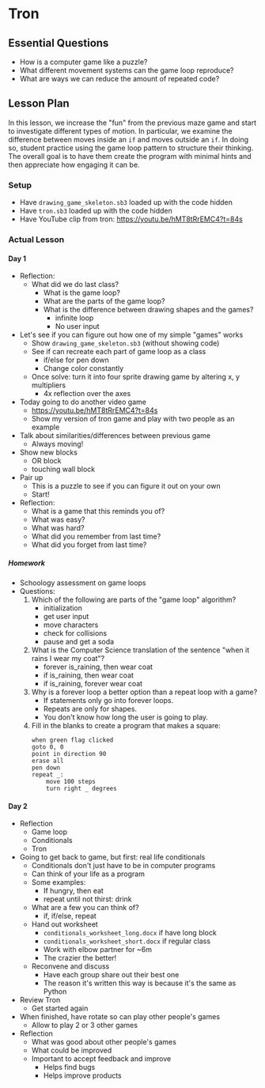 # Tron

## Essential Questions

- How is a computer game like a puzzle?
- What different movement systems can the game loop reproduce?
- What are ways we can reduce the amount of repeated code?

## Lesson Plan

In this lesson, we increase the "fun" from the previous maze game and start
to investigate different types of motion. In particular, we examine the
difference between moves inside an `if` and moves outside an `if`. In doing
so, student practice using the game loop pattern to structure their thinking.
The overall goal is to have them create the program with minimal hints and then
appreciate how engaging it can be.

### Setup

- Have `drawing_game_skeleton.sb3` loaded up with the code hidden
- Have `tron.sb3` loaded up with the code hidden
- Have YouTube clip from tron: https://youtu.be/hMT8tRrEMC4?t=84s

### Actual Lesson

#### Day 1

- Reflection:
    - What did we do last class?
        - What is the game loop?
        - What are the parts of the game loop?
        - What is the difference between drawing shapes and the games?
            - infinite loop
            - No user input
- Let's see if you can figure out how one of my simple "games" works
    - Show `drawing_game_skeleton.sb3` (without showing code)
    - See if can recreate each part of game loop as a class
        - if/else for pen down
        - Change color constantly
    - Once solve: turn it into four sprite drawing game by altering x, y multipliers
        - 4x reflection over the axes
- Today going to do another video game
    - https://youtu.be/hMT8tRrEMC4?t=84s
    - Show my version of tron game and play with two people as an example
- Talk about similarities/differences between previous game
    - Always moving!
- Show new blocks
    - OR block
    - touching wall block
- Pair up
    - This is a puzzle to see if you can figure it out on your own
    - Start!
- Reflection:
    - What is a game that this reminds you of?
    - What was easy?
    - What was hard?
    - What did you remember from last time?
    - What did you forget from last time?

##### Homework

- Schoology assessment on game loops
- Questions:
    1. Which of the following are parts of the "game loop" algorithm?
        - initialization
        - get user input
        - move characters
        - check for collisions
        - pause and get a soda
    2. What is the Computer Science translation of the sentence "when it rains I wear my coat"?
        - forever is_raining, then wear coat
        - if is_raining, then wear coat
        - if is_raining, forever wear coat
    3. Why is a forever loop a better option than a repeat loop with a game?
        - If statements only go into forever loops.
        - Repeats are only for shapes.
        - You don't know how long the user is going to play.
    4. Fill in the blanks to create a program that makes a square:
        ```
        when green flag clicked
        goto 0, 0
        point in direction 90
        erase all
        pen down
        repeat _:
            move 100 steps
            turn right _ degrees
        ```

#### Day 2

- Reflection
    - Game loop
    - Conditionals
    - Tron
- Going to get back to game, but first: real life conditionals
    - Conditionals don't just have to be in computer programs
    - Can think of your life as a program
    - Some examples:
        - If hungry, then eat
        - repeat until not thirst: drink
    - What are a few you can think of?
        - if, if/else, repeat
    - Hand out worksheet
        - `conditionals_worksheet_long.docx` if have long block
        - `conditionals_worksheet_short.docx` if regular class
        - Work with elbow partner for ~6m
        - The crazier the better!
    - Reconvene and discuss
        - Have each group share out their best one
        - The reason it's written this way is because it's the same as Python
- Review Tron
    - Get started again
- When finished, have rotate so can play other people's games
    - Allow to play 2 or 3 other games
- Reflection
    - What was good about other people's games
    - What could be improved
    - Important to accept feedback and improve
        - Helps find bugs
        - Helps improve products
